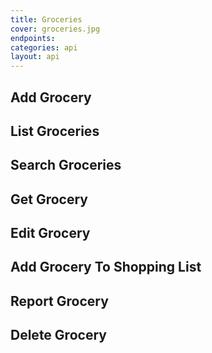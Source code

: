 ```yaml
---
title: Groceries
cover: groceries.jpg
endpoints: 
categories: api
layout: api   
---
```

<!--more-->

## Add Grocery

## List Groceries

## Search Groceries

## Get Grocery

## Edit Grocery

## Add Grocery To Shopping List

## Report Grocery

## Delete Grocery